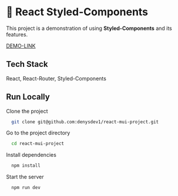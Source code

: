 
# 💅 React Styled-Components

This project is a demonstration of using **Styled-Components** and its features.

[DEMO-LINK](https://react-styled-components-flax.vercel.app/)
## Tech Stack

React, React-Router, Styled-Components

## Run Locally

Clone the project

```bash
  git clone git@github.com:denysdev1/react-mui-project.git
```

Go to the project directory

```bash
  cd react-mui-project
```

Install dependencies

```bash
  npm install
```

Start the server

```bash
  npm run dev
```

